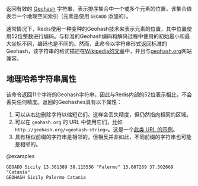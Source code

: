 返回有效的 [Geohash](https://en.wikipedia.org/wiki/Geohash) 字符串，表示排序集合中一个或多个元素的位置，该集合值表示一个地理空间索引（元素是使用 `GEOADD` 添加的）。

通常情况下，Redis使用一种变种的Geohash技术来表示元素的位置，其中位置使用52位整数进行编码。与标准的Geohash编码和解码过程中使用的初始最小和最大坐标不同，编码也是不同的。然而，此命令以字符串形式返回标准的Geohash，该字符串的格式描述在[Wikipedia的文章](https://en.wikipedia.org/wiki/Geohash)中，并且与[geohash.org](http://geohash.org)网站兼容。

地理哈希字符串属性
---


该命令返回11个字符的Geohash字符串，因此与Redis内部的52位表示相比，不会丢失任何精度。返回的Geohashes具有以下属性：

1. 可以从右边删除字符以缩短它们。这样会丢失精度，但仍然指向相同的区域。
2. 可以在 `geohash.org` 的 URL 中使用它们，比如 `http://geohash.org/<geohash-string>`。这是一个[此类 URL 的示例](http://geohash.org/sqdtr74hyu0)。
3. 具有相似前缀的字符串是相邻的，但相反并非如此，不同前缀的字符串也可能是相邻的。

@examples

```cli
GEOADD Sicily 13.361389 38.115556 "Palermo" 15.087269 37.502669 "Catania"
GEOHASH Sicily Palermo Catania
```
